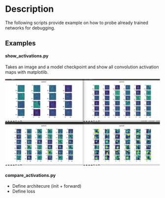 # Description
The following scripts provide example on how to probe already trained networks for debugging.


## Examples
#### show_activations.py
Takes an image and a model checkpoint and show all convolution activation maps with matplotlib.

![activation](images/activations.png?raw=true "cat's activation")


#### compare_activations.py
- Define architecure (init + forward)
- Define loss
